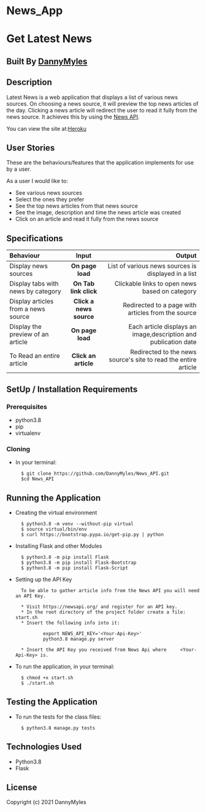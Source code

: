 # News_App

# Get Latest News

## Built By [DannyMyles](https://github.com/DannyMyles/)

## Description
Latest News is a web application that displays a list of various news sources. On choosing a news source, it will preview the top news articles of the day. Clicking a news article will redirect the user to read it fully from the news source. It achieves this by using the [News API](https://newsapi.org/).

You can view the site at:[Heroku](https://news-api-2.herokuapp.com/)

## User Stories
These are the behaviours/features that the application implements for use by a user.

As a user I would like to:
 * See various news sources
 * Select the ones they prefer
 * See the top news articles from that news source
 * See the image, description and time the news article was created
 * Click on an article and read it fully from the news source

## Specifications
| Behaviour | Input | Output |
| :---------------- | :---------------: | ------------------: |
| Display news sources | **On page load** | List of various news sources is displayed in a list |
| Display tabs with news by category | **On Tab link click** | Clickable links to open news based on category |
| Display articles from a news source | **Click a news source** | Redirected to a page with articles from the source |
| Display the preview of an article | **On page load** | Each article displays an image,description and publication date |
| To Read an entire article  | **Click an article** | Redirected to the news source's site to read the entire article |


## SetUp / Installation Requirements
### Prerequisites
 * python3.8
 * pip
 * virtualenv

### Cloning
 * In your terminal:

         $ git clone https://github.com/DannyMyles/News_API.git
         $cd News_API

## Running the Application
 * Creating the virtual environment

         $ python3.8 -m venv --without-pip virtual
         $ source virtual/bin/env
         $ curl https://bootstrap.pypa.io/get-pip.py | python

 * Installing Flask and other Modules

         $ python3.8 -m pip install Flask
         $ python3.8 -m pip install Flask-Bootstrap
         $ python3.8 -m pip install Flask-Script

 * Setting up the API Key

         To be able to gather article info from the News API you will need an API Key.

         * Visit https://newsapi.org/ and register for an API key.
         * In the root directory of the project folder create a file: start.sh
         * Insert the following info into it:

                 export NEWS_API_KEY='<Your-Api-Key>'
                 python3.8 manage.py server

         * Insert the API Key you received from News Api where     <Your-Api-Key> is.

 * To run the application, in your terminal:

         $ chmod +x start.sh
         $ ./start.sh

## Testing the Application
 * To run the tests for the class files:

         $ python3.8 manage.py tests

## Technologies Used
 * Python3.8
 * Flask
 
 ## License
Copyright (c) 2021 DannyMyles
